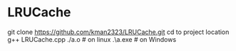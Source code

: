 # LRUCache

git clone https://github.com/kman2323/LRUCache.git
cd to project location
g++ LRUCache.cpp
./a.o    # on linux
.\a.exe  # on Windows
